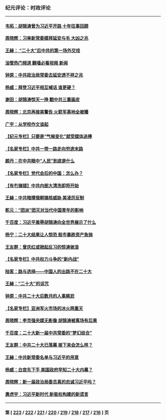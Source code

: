 ### 纪元评论：时政评论
---
#### [韦拓：胡锦涛曾为习近平开路 十年往事回顾](../../pages/nsc1025/n13854543.md?10290330) 
#### [周晓辉：习率新常委膜拜延安与毛 大凶之兆](../../pages/nsc1025/n13854669.md?10290330) 
#### [王赫： “二十大”后中共的第一场外交戏](../../pages/nsc1025/n13854574.md?10290330) 
#### [油管热门频道 翻墙必看视频 新闻](ok?10290330)
#### [钟原：中共政治局常委去延安透不祥之兆](../../pages/nsc1025/n13854390.md?10290330) 
#### [杨威：拜登习近平相互喊话 谁更硬？](../../pages/nsc1025/n13854293.md?10290330) 
#### [谢田：胡锦涛惊天一挣 戳中共三重画皮](../../pages/nsc1025/n13854216.md?10290330) 
#### [周晓辉：北京再接美警告 火箭军基地全被曝](../../pages/nsc1025/n13854203.md?10290330) 
#### [广宇：从学校作文谈起](../../pages/nsc1025/n13854253.md?10290330) 
#### [【纪元专栏】只要是“气候变化”就受媒体追捧](../../pages/nsc1025/n13854240.md?10290330) 
#### [【名家专栏】中共一带一路走向穷途末路](../../pages/nsc1025/n13853999.md?10290330) 
#### [颜丹：在中共眼中“人民”到底是什么](../../pages/nsc1025/n13854170.md?10290330) 
#### [【名家专栏】党代会后的中国：怎么办？](../../pages/nsc1025/n13853993.md?10290330) 
#### [【有冇搞错】中共内部大清洗即将开始](../../pages/nsc1025/n13853793.md?10290330) 
#### [王赫：中共暗撑俄朝搞核威胁 美凌厉反制](../../pages/nsc1025/n13853797.md?10290330) 
#### [乾元：“团派”团灭对当代中国青年的影响](../../pages/nsc1025/n13853594.md?10290330) 
#### [千百度：习近平羞辱胡锦涛向全世界展示了什么](../../pages/nsc1025/n13853577.md?10290330) 
#### [杨宁：二十大结果让人惊恐 股市暴跌资产急抛](../../pages/nsc1025/n13853463.md?10290330) 
#### [王友群：曾庆红或掀起反习的惊涛骇浪](../../pages/nsc1025/n13852843.md?10290330) 
#### [【名家专栏】中共权力斗争的“新内战”](../../pages/nsc1025/n13853271.md?10290330) 
#### [陆客：路与选择——中国人的出路不在二十大](../../pages/nsc1025/n13853080.md?10290330) 
#### [王赫：“二十大”的诅咒](../../pages/nsc1025/n13853044.md?10290330) 
#### [钟原：中共二十大后数月的人事尴尬](../../pages/nsc1025/n13852799.md?10290330) 
#### [【名家专栏】亚洲军火市场的冰火两重天](../../pages/nsc1025/n13852527.md?10290330) 
#### [周晓辉：李克强央媒无影像 胡锦涛被离场有后果](../../pages/nsc1025/n13852509.md?10290330) 
#### [千百度：二十大新一届中共常委的“梦幻组合”](../../pages/nsc1025/n13852328.md?10290330) 
#### [王友群：中共二十大已落幕 接下来会怎么样？](../../pages/nsc1025/n13852000.md?10290330) 
#### [王赫：中共新常委名单与习近平的用意](../../pages/nsc1025/n13852075.md?10290330) 
#### [杨威：白宫先下手 美国政府早知二十大内幕？](../../pages/nsc1025/n13852085.md?10290330) 
#### [周晓辉：新一届政治局委员真的忠诚习近平吗？](../../pages/nsc1025/n13852009.md?10290330) 
#### [惠虎宇：习近平新时代 新极权构建的新谎言](../../pages/nsc1025/n13852053.md?10290330) 

---
#### 第 [ [223](./223.md?10290330) / [222](./222.md?10290330) / [221](./221.md?10290330) / [220](./220.md?10290330) / [219](./219.md?10290330) / [218](./218.md?10290330) / [217](./217.md?10290330) / [216](./216.md?10290330) ] 页
